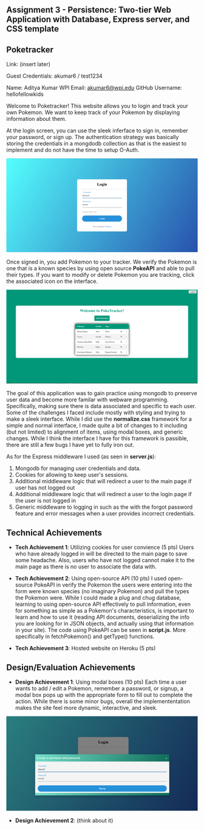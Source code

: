 Assignment 3 - Persistence: Two-tier Web Application with Database, Express server, and CSS template
---

## Poketracker

Link: (insert later)

Guest Credentials: akumar6 / test1234

Name: Aditya Kumar
WPI Email: akumar6@wpi.edu
GitHub Username: hellofellowkids

Welcome to Poketracker! This website allows you to login and track your own Pokemon. We want to keep track of your Pokemon by displaying information about them. 

At the login screen, you can use the sleek inferface to sign in, remember your password, or sign up. The authentication strategy was basically storing the credentials in a mongdodb collection as that is the easiest to implement and do not have the time to setup O-Auth.

![image info](./pictures/login.png)

Once signed in, you add Pokemon to your tracker. We verify the Pokemon is one that is a known species by using open source **PokeAPI** and able to pull their types. If you want to modify or delete Pokemon you are tracking, click the associated icon on the interface.

![image info](./pictures/main.png)

The goal of this application was to gain practice using mongodb to preserve user data and become more familar with webware programming. Specifically, making sure there is data associated and specific to each user. Some of the challenges I faced include mostly with styling and trying to make a sleek interface. While I did use the **normalize.css** framework for a simple and normal interface, I made quite a bit of changes to it including (but not limited) to alignment of items, using modal boxes, and generic changes. While I think the interface I have for this framework is passible, there are still a few bugs I have yet to fully iron out.

As for the Express middleware I used (as seen in **server.js**):
1) Mongodb for managing user credentials and data.
2) Cookies for allowing to keep user's sessions.
3) Additional middleware logic that will redirect a user to the main page if user has not logged out
4) Additional middleware logic that will redirect a user to the login page if the user is not logged in 
5) Generic middleware to logging in such as the with the forgot password feature and error messages when a user provides incorrect credentials.

## Technical Achievements
- **Tech Achievement 1**: Utilizing cookies for user convience (5 pts)
Users who have already logged in will be directed to the main page to save some headache. Also, users who have not logged cannot make it to the main page as there is no user to associate the data with.

- **Tech Achievement 2**: Using open-source API (10 pts)
I used open-source PokeAPI in verify the Pokemon the users were entering into the form were known species (no imaginary Pokemon) and pull the types the Pokemon were. While I could made a plug and chug database, learning to using open-source API effectively to pull information, even for something as simple as a Pokemon's characteristics, is important to learn and how to use it (reading API documents, deserializing the info you are looking for in JSON objects, and actually using that information in your site). The code using PokeAPI can be seen in **script.js**. More specifically in fetchPokemon() and getType() functions.

- **Tech Achievement 3**: Hosted website on Heroku (5 pts)

## Design/Evaluation Achievements
- **Design Achievement 1**: Using modal boxes (10 pts)
Each time a user wants to add / edit a Pokemon, remember a password, or signup, a modal box pops up with the appropriate form to fill out to complete the action. While there is some minor bugs, overall the implemententation makes the site feel more dynamic, interactive, and sleek. 

![image info](./pictures/modal.png)

- **Design Achievement 2**: (think about it)